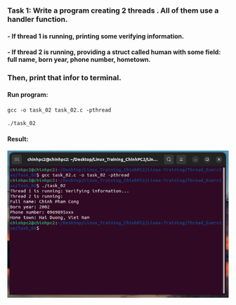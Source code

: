### Task 1: Write a program creating 2 threads . All of them use a handler function. 

#### - If thread 1 is running, printing some verifying information. 
#### - If thread 2 is running, providing a struct called human with some field: full name, born year,  phone number, hometown. 
### Then, print that infor to terminal.

#### Run program:

```
gcc -o task_02 task_02.c -pthread

```
```
./task_02
```

#### Result:

![Result](./image/task_02_result.png)